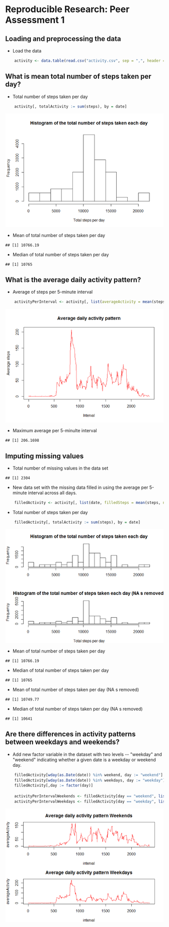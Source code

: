 # Reproducible Research: Peer Assessment 1


## Loading and preprocessing the data

  * Load the data


```r
    activity <- data.table(read.csv("activity.csv", sep = ",", header = TRUE))
```

## What is mean total number of steps taken per day?
  * Total number of steps taken per day

```r
    activity[, totalActivity := sum(steps), by = date]
```
 
![](PA1_template_files/figure-html/unnamed-chunk-4-1.png) 
 
 * Mean of total number of steps taken per day

```
## [1] 10766.19
```
 
 * Median  of total number of steps taken per day

```
## [1] 10765
```

## What is the average daily activity pattern?
* Average of steps per 5-minute interval

```r
    activityPerInterval <- activity[, list(averageActivity = mean(steps, na.rm = TRUE)), by = interval]
```
![](PA1_template_files/figure-html/unnamed-chunk-8-1.png) 
 
 * Maximum average per 5-minulte interval

```
## [1] 206.1698
```
 
## Imputing missing values
* Total number of missing values in the data set

```
## [1] 2304
```
 
 * New data set with the missing data filled in using the average per 5-minute interval across all days.

```r
    filledActivity <- activity[, list(date, filledSteps = mean(steps, na.rm = TRUE), steps), by = interval][order(date, interval)][is.na(steps), steps := filledSteps]
```

 * Total number of steps taken per day

```r
    filledActivity[, totalActivity := sum(steps), by = date]
```
 
![](PA1_template_files/figure-html/unnamed-chunk-13-1.png) 

 * Mean of total number of steps taken per day

```
## [1] 10766.19
```
 
 * Median of total number of steps taken per day

```
## [1] 10765
```
 
 * Mean of total number of steps taken per day (NA s removed)

```
## [1] 10749.77
```
 
 * Median of total number of steps taken per day (NA s removed)

```
## [1] 10641
```
 
 
## Are there differences in activity patterns between weekdays and weekends?


 * Add new factor variable in the dataset with two levels -- "weekday" and "weekend" indicating whether a given date is a weekday or weekend day.

```r
    filledActivity[wday(as.Date(date)) %in% weekend, day := "weekend"]
    filledActivity[wday(as.Date(date)) %in% weekdays, day := "weekday"]
    filledActivity[,day := factor(day)]
    
    activityPerIntervalWeekends <- filledActivity[day == "weekend", list(averageActivity = mean(steps, na.rm = TRUE)), by = interval]
    activityPerIntervalWeekdays <- filledActivity[day == "weekday", list(averageActivity = mean(steps, na.rm = TRUE)), by = interval]
```
![](PA1_template_files/figure-html/unnamed-chunk-20-1.png) 
